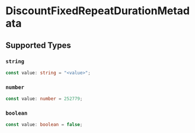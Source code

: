 # DiscountFixedRepeatDurationMetadata


## Supported Types

### `string`

```typescript
const value: string = "<value>";
```

### `number`

```typescript
const value: number = 252779;
```

### `boolean`

```typescript
const value: boolean = false;
```

